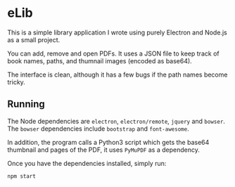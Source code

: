 # eLib

This is a simple library application I wrote using purely Electron and Node.js as a small project.

You can add, remove and open PDFs. It uses a JSON file to keep track of book names, paths, and thumnail images (encoded as base64). 

The interface is clean, although it has a few bugs if the path names become tricky.

## Running

The Node dependencies are `electron`, `electron/remote`, `jquery` and `bowser`. The `bowser` dependencies include `bootstrap` and `font-awesome`.

In addition, the program calls a Python3 script which gets the base64 thumbnail and pages of the PDF, it uses `PyMuPDF` as a dependency.

Once you have the dependencies installed, simply run:

`npm start`

